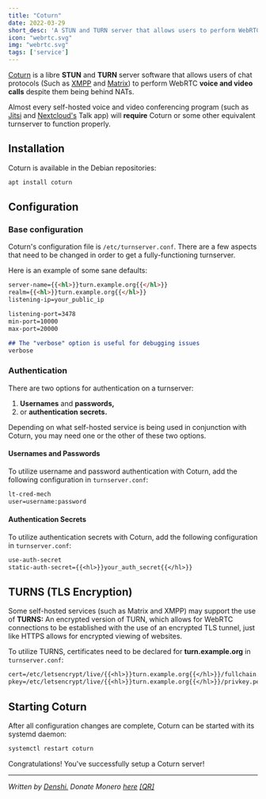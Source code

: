 ```yaml
---
title: "Coturn"
date: 2022-03-29
short_desc: 'A STUN and TURN server that allows users to perform WebRTC calls while being behind NATs.'
icon: "webrtc.svg"
img: "webrtc.svg"
tags: ['service']
---
```


[Coturn](https://github.com/coturn/coturn) is a libre **STUN** and
**TURN** server software that allows users of chat protocols (Such as
[XMPP](/prosody) and [Matrix](/matrix)) to perform WebRTC **voice
and video calls** despite them being behind NATs.

Almost every self-hosted voice and video conferencing program (such as
[Jitsi](/jitsi) and [Nextcloud\'s](/nextcloud) Talk app) will
**require** Coturn or some other equivalent turnserver to function
properly.

## Installation

Coturn is available in the Debian repositories:

```sh
apt install coturn
```

## Configuration

### Base configuration

Coturn\'s configuration file is `/etc/turnserver.conf`. There are a few
aspects that need to be changed in order to get a fully-functioning
turnserver.

Here is an example of some sane defaults:

```md
server-name={{<hl>}}turn.example.org{{</hl>}}
realm={{<hl>}}turn.example.org{{</hl>}}
listening-ip=your_public_ip

listening-port=3478
min-port=10000
max-port=20000

## The "verbose" option is useful for debugging issues
verbose
```

### Authentication

There are two options for authentication on a turnserver:

1.  **Usernames** and **passwords,**
2.  or **authentication secrets.**

Depending on what self-hosted service is being used in conjunction with
Coturn, you may need one or the other of these two options.

#### Usernames and Passwords

To utilize username and password authentication with Coturn, add the
following configuration in `turnserver.conf`:

```txt
lt-cred-mech
user=username:password
```

#### Authentication Secrets

To utilize authentication secrets with Coturn, add the following
configuration in `turnserver.conf`:

```txt
use-auth-secret
static-auth-secret={{<hl>}}your_auth_secret{{</hl>}}
```

## TURNS (TLS Encryption)

Some self-hosted services (such as Matrix and XMPP) may support the use
of **TURNS:** An encrypted version of TURN, which allows for WebRTC
connections to be established with the use of an encrypted TLS tunnel,
just like HTTPS allows for encrypted viewing of websites.

To utilize TURNS, certificates need to be declared for
**turn.example.org** in `turnserver.conf`:

```txt
cert=/etc/letsencrypt/live/{{<hl>}}turn.example.org{{</hl>}}/fullchain.pem
pkey=/etc/letsencrypt/live/{{<hl>}}turn.example.org{{</hl>}}/privkey.pem
```

## Starting Coturn

After all configuration changes are complete, Coturn can be started with
its systemd daemon:

```sh
systemctl restart coturn
```

Congratulations! You\'ve successfully setup a Coturn server!

------------------------------------------------------------------------

*Written by [Denshi.](https://denshi.org) Donate Monero
[here](https://denshi.org/donate.html)
[\[QR\]](https://denshi.org/images/monero.jpg)*
